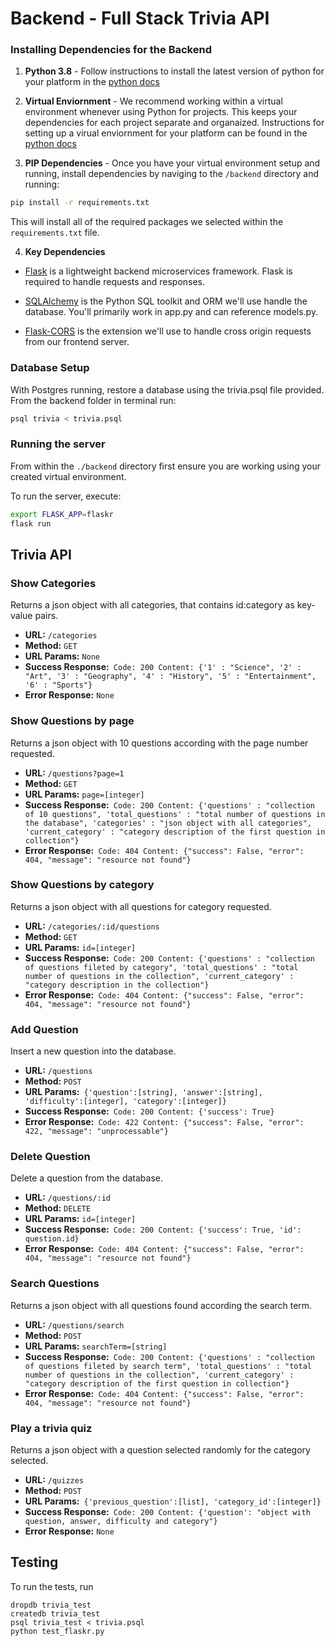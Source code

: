 # Backend - Full Stack Trivia API 

### Installing Dependencies for the Backend

1. **Python 3.8** - Follow instructions to install the latest version of python for your platform in the [python docs](https://docs.python.org/3/using/unix.html#getting-and-installing-the-latest-version-of-python)


2. **Virtual Enviornment** - We recommend working within a virtual environment whenever using Python for projects. This keeps your dependencies for each project separate and organaized. Instructions for setting up a virual enviornment for your platform can be found in the [python docs](https://packaging.python.org/guides/installing-using-pip-and-virtual-environments/)


3. **PIP Dependencies** - Once you have your virtual environment setup and running, install dependencies by naviging to the `/backend` directory and running:
```bash
pip install -r requirements.txt
```
This will install all of the required packages we selected within the `requirements.txt` file.


4. **Key Dependencies**
 - [Flask](http://flask.pocoo.org/)  is a lightweight backend microservices framework. Flask is required to handle requests and responses.

 - [SQLAlchemy](https://www.sqlalchemy.org/) is the Python SQL toolkit and ORM we'll use handle the database. You'll primarily work in app.py and can reference models.py. 

 - [Flask-CORS](https://flask-cors.readthedocs.io/en/latest/#) is the extension we'll use to handle cross origin requests from our frontend server. 

### Database Setup
With Postgres running, restore a database using the trivia.psql file provided. From the backend folder in terminal run:
```bash
psql trivia < trivia.psql
```

### Running the server

From within the `./backend` directory first ensure you are working using your created virtual environment.

To run the server, execute:

```bash
export FLASK_APP=flaskr
flask run
```

## Trivia API
### Show Categories
Returns a json object with all categories, that contains id:category as key-value pairs.
- **URL:** `/categories`
- **Method:** `GET`
- **URL Params:** `None`
- **Success Response:**```
        Code: 200
        Content:
                {'1' : "Science",
                 '2' : "Art",
                 '3' : "Geography",
                 '4' : "History",
                 '5' : "Entertainment",
                 '6' : "Sports"}```
- **Error Response:** `None`

### Show Questions by page
Returns a json object with 10 questions according with the page number requested.
- **URL:** `/questions?page=1`
- **Method:** `GET`
- **URL Params:** `page=[integer]`
- **Success Response:**```
        Code: 200
        Content:
                {'questions' : "collection of 10 questions",
                 'total_questions' : "total number of questions in the database",
                 'categories' : "json object with all categories",
                 'current_category' : "category description of the first question in collection"}```
- **Error Response:**```
        Code: 404
        Content:
                {"success": False, "error": 404, "message": "resource not found"}```

### Show Questions by category
Returns a json object with all questions for category requested.
- **URL:** `/categories/:id/questions`
- **Method:** `GET`
- **URL Params:** `id=[integer]`
- **Success Response:**```
        Code: 200
        Content:
                {'questions' : "collection of questions fileted by category",
                 'total_questions' : "total number of questions in the collection",
                 'current_category' : "category description in the collection"}```
- **Error Response:**```
        Code: 404
        Content:
                {"success": False, "error": 404, "message": "resource not found"}```

### Add Question
Insert a new question into the database.
- **URL:** `/questions`
- **Method:** `POST`
- **URL Params:**```
                {'question':[string],
                 'answer':[string],
                 'difficulty':[integer],
                 'category':[integer]}```
- **Success Response:**```
        Code: 200
        Content:
                {'success': True}```
- **Error Response:**```
        Code: 422
        Content:
                {"success": False, "error": 422, "message": "unprocessable"}```

### Delete Question
Delete a question from the database.
- **URL:** `/questions/:id`
- **Method:** `DELETE`
- **URL Params:** `id=[integer]`
- **Success Response:**```
        Code: 200
        Content:
                {'success': True, 'id': question.id}```
- **Error Response:**```
        Code: 404
        Content:
                {"success": False, "error": 404, "message": "resource not found"}```

### Search Questions
Returns a json object with all questions found according the search term.
- **URL:** `/questions/search`
- **Method:** `POST`
- **URL Params:** `searchTerm=[string]`
- **Success Response:**```
        Code: 200
        Content:
                {'questions' : "collection of questions fileted by search term",
                 'total_questions' : "total number of questions in the collection",
                 'current_category' : "category description of the first question in collection"}```
- **Error Response:**```
        Code: 404
        Content:
                {"success": False, "error": 404, "message": "resource not found"}```

### Play a trivia quiz
Returns a json object with a question selected randomly for the category selected.
- **URL:** `/quizzes`
- **Method:** `POST`
- **URL Params:**```
                {'previous_question':[list],
                 'category_id':[integer]}```
- **Success Response:**```
        Code: 200
        Content:
                {'question': "object with question, answer, difficulty and category"}```
- **Error Response:** `None`

## Testing
To run the tests, run
```
dropdb trivia_test
createdb trivia_test
psql trivia_test < trivia.psql
python test_flaskr.py
```